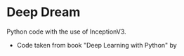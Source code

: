 # Deep Dream
Python code with the use of InceptionV3. 
- Code taken from book "Deep Learning with Python" by


